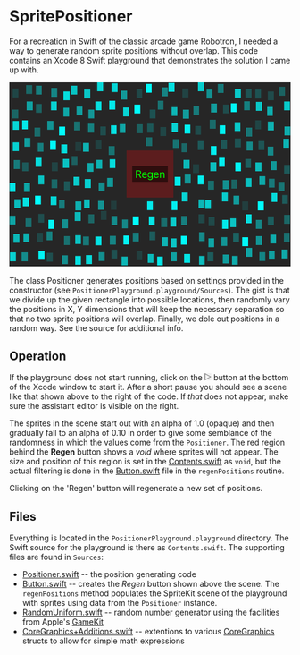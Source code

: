 # SpritePositioner

For a recreation in Swift of the classic arcade game Robotron, I needed a way to generate random sprite
positions without overlap. This code contains an Xcode 8 Swift playground that demonstrates the solution I came
up with.

![](Scene.png)

The class Positioner generates positions based on settings provided in the constructor (see
`PositionerPlayground.playground/Sources`). The gist is that we divide up the given rectangle into possible
locations, then randomly vary the positions in X, Y dimensions that will keep the necessary separation so that
no two sprite positions will overlap. Finally, we dole out positions in a random way. See the source for
additional info.

## Operation

If the playground does not start running, click on the ![play](play.png) button at the bottom of the Xcode
window to start it. After a short pause you should see a scene like that shown above to the right of the code.
If *that* does not appear, make sure the assistant editor is visible on the right.

The sprites in the scene start out with an alpha of 1.0 (opaque) and then gradually fall to an alpha of 0.10 in
order to give some semblance of the randomness in which the values come from the `Positioner`. The red region
behind the **Regen** button shows a *void* where sprites will not appear. The size and position of this region
is set in the [Contents.swift](./PositionerPlayground.playground/Contents.swift) as `void`, but the actual
filtering is done in the [Button.swift](./PositionerPlayground.playground/Sources/Button.swift) file in the
`regenPositions` routine.

Clicking on the 'Regen' button will regenerate a new set of positions.

## Files

Everything is located in the `PositionerPlayground.playground` directory. The Swift source for the playground is
there as `Contents.swift`. The supporting files are found in `Sources`:

* [Positioner.swift](./PositionerPlayground.playground/Sources/Positioner.swift) -- the position generating code
* [Button.swift](./PositionerPlayground.playground/Sources/Button.swift) -- creates the *Regen* button shown above the scene. The `regenPositions` method populates the
SpriteKit scene of the playground with sprites using data from the `Positioner` instance.
* [RandomUniform.swift](./PositionerPlayground.playground/Sources/RandomUniform.swift) -- random number generator using the facilities from Apple's
[GameKit](https://developer.apple.com/reference/gamekit)
* [CoreGraphics+Additions.swift](./PositionerPlayground.playground/Sources/CoreGraphics+Additions.swift) -- extentions to various
[CoreGraphics](https://developer.apple.com/reference/coregraphics) structs to allow for simple math expressions
